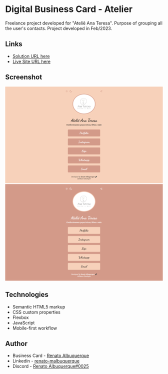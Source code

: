 # Digital Business Card - Atelier

Freelance project developed for "Ateliê Ana Teresa". Purpose of grouping all the user's contacts. Project developed in Feb/2023.

## Links

- [Solution URL here](https://github.com/renato-albuquerque/atcss-contacts)
- [Live Site URL here](https://cartaodevisita-atelieanateresa.vercel.app/)

## Screenshot

![screenshot](images/screencapture1.png)
![screenshot](images/screencapture2.png)

## Technologies

- Semantic HTML5 markup
- CSS custom properties
- Flexbox
- JavaScript
- Mobile-first workflow

## Author

- Business Card - [Renato Albuquerque](https://rma-contacts.vercel.app/)
- Linkedin - [renato-malbuquerque](https://www.linkedin.com/in/renato-malbuquerque/)
- Discord - [Renato Albuquerque#0025](https://discordapp.com/users/992621595547938837)